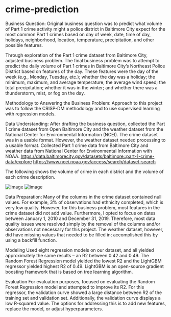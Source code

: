 # crime-prediction
Business Question:
Original business question was to predict what volume of Part 1 crime activity might a police district in Baltimore City expect for the most common Part 1 crimes based on day of week, date, time of day, holidays, neighborhood, location, temperature, precipitation, and other possible features. 

Through exploration of the Part 1 crime dataset from Baltimore City, adjusted business problem. The final business problem was to attempt to predict the daily volume of Part 1 crimes in Baltimore City’s Northeast Police District based on features of the day. These features were the day of the week (e.g., Monday, Tuesday, etc.); whether the day was a holiday; the minimum, maximum, and average temperature; the average wind speed; the total precipitation; whether it was in the winter; and whether there was a thunderstorm, mist, or fog on the day.

Methodology to Answering the Business Problem:
Approach to this project was to follow the CRISP-DM methodology and to use supervised learning with regression models.

Data Understanding:
After drafting the business question, collected the Part 1 crime dataset from Open Baltimore City and the weather dataset from the National Center for Environmental Information (NCEI). The crime dataset was in a usable format. However, the weather dataset needed processing to a usable format. 
Collected Part 1 crime data from Baltimore City and weather data from National Center for Environmental Information with NOAA.
https://data.baltimorecity.gov/datasets/baltimore::part-1-crime-data/explore 
https://www.ncei.noaa.gov/access/search/dataset-search 

The following shows the volume of crime in each district and the volume of each crime description. 

![image](https://github.com/sreya134/crime-prediction/assets/125150816/68fbb16e-e669-4437-80ba-1c0b40eefe67)
![image](https://github.com/sreya134/crime-prediction/assets/125150816/ca4e4679-275b-4876-a48a-58b7840ba3c2)

Data Preparation:
Many of the columns in the crime dataset contained null values. For example, 3% of observations had ethnicity completed, which is very low quality. However, for this business problem, most features in the crime dataset did not add value. Furthermore, I opted to focus on dates between January 1, 2010 and December 31, 2019. Therefore, most data quality issues were resolved simply by the removal of the columns and/or observations not necessary for this project. The weather dataset, however, did have missing values that needed to be filled in; accomplished this by using a backfill function.

Modeling
Used eight regression models on our dataset, and all yielded approximately the same results – an R2 between 0.42 and 0.49.  The Random Forest Regression model yielded the lowest R2 and the LightGBM regressor yielded highest R2 of 0.49. LightGBM is an open-source gradient boosting framework that is based on tree learning algorithm.

Evaluation
For evaluation purposes, focused on evaluating the Random Forest Regression model and attempted to improve its R2. For this regressor, the validation curve showed a large distance between R2 of the training set and validation set. Additionally, the validation curve displays a low R-squared value. The options for addressing this is to add new features, replace the model, or adjust hyperparameters.







